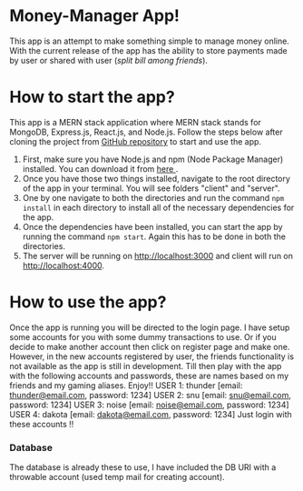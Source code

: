 # Money-Manager App!

This app is an attempt to make something simple to manage money online. With the current release of the app has the ability to store payments made by user or shared with user (_split bill among friends_).

# How to start the app?

This app is a MERN stack application where MERN stack stands for MongoDB, Express.js, React.js, and Node.js. Follow the steps below after cloning the project from [GitHub repository](https://github.com/prakharsaxena1/Money-Manager) to start and use the app.

1.  First, make sure you have Node.js and npm (Node Package Manager) installed. You can download it from [here ](https://nodejs.org/en/download/).
2.  Once you have those two things installed, navigate to the root directory of the app in your terminal. You will see folders "client" and "server".
3.  One by one navigate to both the directories and run the command `npm install` in each directory to install all of the necessary dependencies for the app.
4.  Once the dependencies have been installed, you can start the app by running the command `npm start`. Again this has to be done in both the directories.
5.  The server will be running on [http://localhost:3000](http://localhost:3000/) and client will run on [http://localhost:4000](http://localhost:4000/).

# How to use the app?

Once the app is running you will be directed to the login page. I have setup some accounts for you with some dummy transactions to use. Or if you decide to make another account then click on register page and make one. However, in the new accounts registered by user, the friends functionality is not available as the app is still in development. Till then play with the app with the following accounts and passwords, these are names based on my friends and my gaming aliases.
Enjoy!!
USER 1: thunder [email: thunder@email.com, password: 1234]
USER 2: snu [email: snu@email.com, password: 1234]
USER 3: noise [email: noise@email.com, password: 1234]
USER 4: dakota [email: dakota@email.com, password: 1234]
Just login with these accounts !!

### Database

The database is already these to use, I have included the DB URI with a throwable account (used temp mail for creating account).
